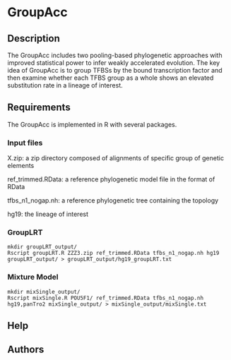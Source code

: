 # GroupAcc

## Description
The GroupAcc includes two pooling-based phylogenetic approaches with improved statistical power to infer weakly accelerated evolution. The key idea of GroupAcc is to group TFBSs by the bound transcription factor and then examine whether each TFBS group as a whole shows an elevated substitution rate in a lineage of interest.

## Requirements
The GroupAcc is implemented in R with several packages.

### Input files
X.zip: a zip directory composed of alignments of specific group of genetic elements

ref_trimmed.RData: a reference phylogenetic model file in the format of RData

tfbs_n1_nogap.nh: a reference phylogenetic tree containing the topology

hg19: the lineage of interest

### GroupLRT
```
mkdir groupLRT_output/
Rscript groupLRT.R ZZZ3.zip ref_trimmed.RData tfbs_n1_nogap.nh hg19 groupLRT_output/ > groupLRT_output/hg19_groupLRT.txt
```
### Mixture Model
```
mkdir mixSingle_output/
Rscript mixSingle.R POU5F1/ ref_trimmed.RData tfbs_n1_nogap.nh hg19,panTro2 mixSingle_output/ > mixSingle_output/mixSingle.txt
```

## Help

## Authors

